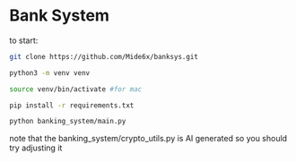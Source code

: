 # Bank System

to start:

```bash
git clone https://github.com/Mide6x/banksys.git
```

```bash
python3 -m venv venv
```

```bash
source venv/bin/activate #for mac

pip install -r requirements.txt
```

```bash
python banking_system/main.py
```

note that the banking_system/crypto_utils.py is AI generated so you should try adjusting it
